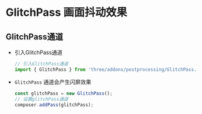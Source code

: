 # GlitchPass 画面抖动效果

## GlitchPass通道

+ 引入GlitchPass通道

  ```js
  // 引入GlitchPass通道
  import { GlitchPass } from 'three/addons/postprocessing/GlitchPass.js';
  ```

+ `GlitchPass` 通道会产生闪屏效果

  ```js
  const glitchPass = new GlitchPass();
  // 设置glitchPass通道
  composer.addPass(glitchPass);
  ```
